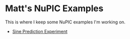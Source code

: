 # Matt's NuPIC Examples

This is where I keep some NuPIC examples I'm working on.

* [Sine Prediction Experiment](https://github.com/rhyolight/nupic.examples/tree/master/sine-prediction)
